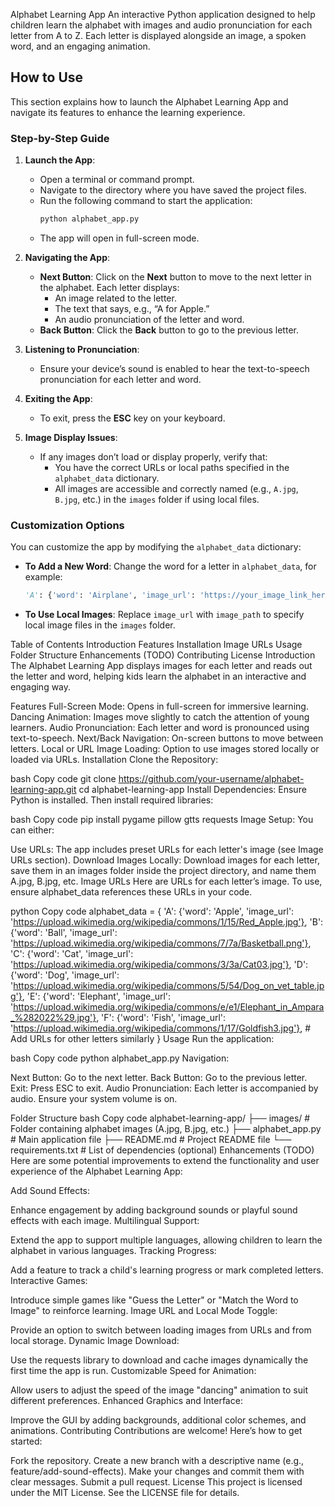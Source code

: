 Alphabet Learning App
An interactive Python application designed to help children learn the alphabet with images and audio pronunciation for each letter from A to Z. Each letter is displayed alongside an image, a spoken word, and an engaging animation.

## How to Use

This section explains how to launch the Alphabet Learning App and navigate its features to enhance the learning experience.

### Step-by-Step Guide

1. **Launch the App**:
   - Open a terminal or command prompt.
   - Navigate to the directory where you have saved the project files.
   - Run the following command to start the application:
     ```bash
     python alphabet_app.py
     ```
   - The app will open in full-screen mode.

2. **Navigating the App**:
   - **Next Button**: Click on the **Next** button to move to the next letter in the alphabet. Each letter displays:
     - An image related to the letter.
     - The text that says, e.g., “A for Apple.”
     - An audio pronunciation of the letter and word.
   - **Back Button**: Click the **Back** button to go to the previous letter.

3. **Listening to Pronunciation**:
   - Ensure your device’s sound is enabled to hear the text-to-speech pronunciation for each letter and word.

4. **Exiting the App**:
   - To exit, press the **ESC** key on your keyboard.

5. **Image Display Issues**:
   - If any images don’t load or display properly, verify that:
     - You have the correct URLs or local paths specified in the `alphabet_data` dictionary.
     - All images are accessible and correctly named (e.g., `A.jpg`, `B.jpg`, etc.) in the `images` folder if using local files.

### Customization Options

You can customize the app by modifying the `alphabet_data` dictionary:

- **To Add a New Word**: Change the word for a letter in `alphabet_data`, for example:
  ```python
  'A': {'word': 'Airplane', 'image_url': 'https://your_image_link_here.jpg'}
  ```
- **To Use Local Images**: Replace `image_url` with `image_path` to specify local image files in the `images` folder.

Table of Contents
Introduction
Features
Installation
Image URLs
Usage
Folder Structure
Enhancements (TODO)
Contributing
License
Introduction
The Alphabet Learning App displays images for each letter and reads out the letter and word, helping kids learn the alphabet in an interactive and engaging way.

Features
Full-Screen Mode: Opens in full-screen for immersive learning.
Dancing Animation: Images move slightly to catch the attention of young learners.
Audio Pronunciation: Each letter and word is pronounced using text-to-speech.
Next/Back Navigation: On-screen buttons to move between letters.
Local or URL Image Loading: Option to use images stored locally or loaded via URLs.
Installation
Clone the Repository:

bash
Copy code
git clone https://github.com/your-username/alphabet-learning-app.git
cd alphabet-learning-app
Install Dependencies: Ensure Python is installed. Then install required libraries:

bash
Copy code
pip install pygame pillow gtts requests
Image Setup: You can either:

Use URLs: The app includes preset URLs for each letter's image (see Image URLs section).
Download Images Locally: Download images for each letter, save them in an images folder inside the project directory, and name them A.jpg, B.jpg, etc.
Image URLs
Here are URLs for each letter’s image. To use, ensure alphabet_data references these URLs in your code.

python
Copy code
alphabet_data = {
    'A': {'word': 'Apple', 'image_url': 'https://upload.wikimedia.org/wikipedia/commons/1/15/Red_Apple.jpg'},
    'B': {'word': 'Ball', 'image_url': 'https://upload.wikimedia.org/wikipedia/commons/7/7a/Basketball.png'},
    'C': {'word': 'Cat', 'image_url': 'https://upload.wikimedia.org/wikipedia/commons/3/3a/Cat03.jpg'},
    'D': {'word': 'Dog', 'image_url': 'https://upload.wikimedia.org/wikipedia/commons/5/54/Dog_on_vet_table.jpg'},
    'E': {'word': 'Elephant', 'image_url': 'https://upload.wikimedia.org/wikipedia/commons/e/e1/Elephant_in_Ampara_%282022%29.jpg'},
    'F': {'word': 'Fish', 'image_url': 'https://upload.wikimedia.org/wikipedia/commons/1/17/Goldfish3.jpg'},
    # Add URLs for other letters similarly
}
Usage
Run the application:

bash
Copy code
python alphabet_app.py
Navigation:

Next Button: Go to the next letter.
Back Button: Go to the previous letter.
Exit: Press ESC to exit.
Audio Pronunciation: Each letter is accompanied by audio. Ensure your system volume is on.

Folder Structure
bash
Copy code
alphabet-learning-app/
├── images/                    # Folder containing alphabet images (A.jpg, B.jpg, etc.)
├── alphabet_app.py            # Main application file
├── README.md                  # Project README file
└── requirements.txt           # List of dependencies (optional)
Enhancements (TODO)
Here are some potential improvements to extend the functionality and user experience of the Alphabet Learning App:

Add Sound Effects:

Enhance engagement by adding background sounds or playful sound effects with each image.
Multilingual Support:

Extend the app to support multiple languages, allowing children to learn the alphabet in various languages.
Tracking Progress:

Add a feature to track a child's learning progress or mark completed letters.
Interactive Games:

Introduce simple games like "Guess the Letter" or "Match the Word to Image" to reinforce learning.
Image URL and Local Mode Toggle:

Provide an option to switch between loading images from URLs and from local storage.
Dynamic Image Download:

Use the requests library to download and cache images dynamically the first time the app is run.
Customizable Speed for Animation:

Allow users to adjust the speed of the image "dancing" animation to suit different preferences.
Enhanced Graphics and Interface:

Improve the GUI by adding backgrounds, additional color schemes, and animations.
Contributing
Contributions are welcome! Here’s how to get started:

Fork the repository.
Create a new branch with a descriptive name (e.g., feature/add-sound-effects).
Make your changes and commit them with clear messages.
Submit a pull request.
License
This project is licensed under the MIT License. See the LICENSE file for details.